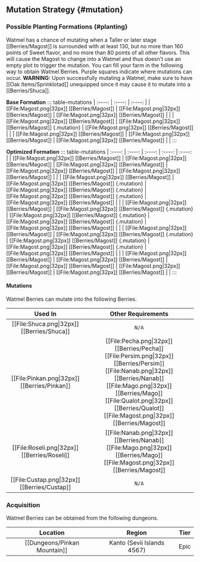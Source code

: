 ## Mutation Strategy {#mutation}

### Possible Planting Formations {#planting}

Watmel has a chance of mutating when a Taller or later stage [[Berries/Magost]] is surrounded with at least 130, but no more than 160 points of Sweet flavor, and no more than 80 points of all other flavors. This will cause the Magost to change into a Watmel and thus doesn't use an empty plot to trigger the mutation. You can fill your farm in the following way to obtain Watmel Berries. Purple squares indicate where mutations can occur.
**WARNING:** Upon successfully mutating a Watmel, make sure to have [[Oak Items/Sprinklotad]] unequipped since it may cause it to mutate into a [[Berries/Shuca]].

**Base Formation**
::: table-mutations
| :----: | :----: | :----: |
| [[File:Magost.png\|32px]] [[Berries/Magost]] | [[File:Magost.png\|32px]] [[Berries/Magost]] | [[File:Magost.png\|32px]] [[Berries/Magost]] | |
| [[File:Magost.png\|32px]] [[Berries/Magost]] | [[File:Magost.png\|32px]] [[Berries/Magost]] {.mutation} | [[File:Magost.png\|32px]] [[Berries/Magost]] | |
| [[File:Magost.png\|32px]] [[Berries/Magost]] | [[File:Magost.png\|32px]] [[Berries/Magost]] | [[File:Magost.png\|32px]] [[Berries/Magost]] | |
:::

**Optimized Formation**
::: table-mutations
| :----: | :----: | :----: | :----: | :----: |
| [[File:Magost.png\|32px]] [[Berries/Magost]] | [[File:Magost.png\|32px]] [[Berries/Magost]] | [[File:Magost.png\|32px]] [[Berries/Magost]] | [[File:Magost.png\|32px]] [[Berries/Magost]] | [[File:Magost.png\|32px]] [[Berries/Magost]] | |
| [[File:Magost.png\|32px]] [[Berries/Magost]] | [[File:Magost.png\|32px]] [[Berries/Magost]] {.mutation} | [[File:Magost.png\|32px]] [[Berries/Magost]] {.mutation} | [[File:Magost.png\|32px]] [[Berries/Magost]] {.mutation} | [[File:Magost.png\|32px]] [[Berries/Magost]] | |
| [[File:Magost.png\|32px]] [[Berries/Magost]] | [[File:Magost.png\|32px]] [[Berries/Magost]] {.mutation} | [[File:Magost.png\|32px]] [[Berries/Magost]] {.mutation} | [[File:Magost.png\|32px]] [[Berries/Magost]] {.mutation} | [[File:Magost.png\|32px]] [[Berries/Magost]] | |
| [[File:Magost.png\|32px]] [[Berries/Magost]] | [[File:Magost.png\|32px]] [[Berries/Magost]] {.mutation} | [[File:Magost.png\|32px]] [[Berries/Magost]] {.mutation} | [[File:Magost.png\|32px]] [[Berries/Magost]] {.mutation} | [[File:Magost.png\|32px]] [[Berries/Magost]] | |
| [[File:Magost.png\|32px]] [[Berries/Magost]] | [[File:Magost.png\|32px]] [[Berries/Magost]] | [[File:Magost.png\|32px]] [[Berries/Magost]] | [[File:Magost.png\|32px]] [[Berries/Magost]] | [[File:Magost.png\|32px]] [[Berries/Magost]] | |
:::

#### Mutations
Watmel Berries can mutate into the following Berries.

| Used In                                       | Other Requirements |
| :---:                                         | :---: |
| [[File:Shuca.png\|32px]] [[Berries/Shuca]]    | `N/A` |
| [[File:Pinkan.png\|32px]] [[Berries/Pinkan]]  | [[File:Pecha.png\|32px]] [[Berries/Pecha]] [[File:Persim.png\|32px]] [[Berries/Persim]] [[File:Nanab.png\|32px]] [[Berries/Nanab]] [[File:Mago.png\|32px]] [[Berries/Mago]] [[File:Qualot.png\|32px]] [[Berries/Qualot]] [[File:Magost.png\|32px]] [[Berries/Magost]] |
| [[File:Roseli.png\|32px]] [[Berries/Roseli]]  | [[File:Nanab.png\|32px]] [[Berries/Nanab]] [[File:Mago.png\|32px]] [[Berries/Mago]] [[File:Magost.png\|32px]] [[Berries/Magost]] |
| [[File:Custap.png\|32px]] [[Berries/Custap]]  | `N/A` |

### Acquisition
Watmel Berries can be obtained from the following dungeons.

| Location	                        | Region | Tier	    |
| :---:                             | :---:     | :---:         |
| [[Dungeons/Pinkan Mountain]]      | Kanto (Sevii Islands 4567) | Epic	    |